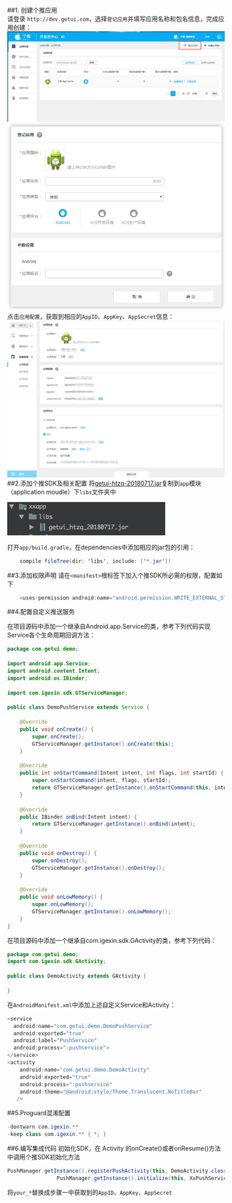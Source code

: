 ##1. 创建个推应用  
请登录 `http://dev.getui.com`，选择`登记应用`并填写应用名称和包名信息，完成应用创建：
![](mdImg/img01.png)  
![](mdImg/img02.png)  
点击`应用配置`，获取到相应的`AppID`、`AppKey`、`AppSecret`信息：
![](mdImg/img03.png)  
##2.添加个推SDK及相关配置
将[getui-htzq-20180717.jar](mdImg/getui_htzq_20180717.jar)复制到`app`模块（application moudle）下`libs`文件夹中   

![](mdImg/img04.png) 

打开`app/build.gradle`，在dependencies中添加相应的jar包的引用：  
```Java
    compile fileTree(dir: 'libs', include: ['*.jar'])
```
##3.添加权限声明
请在`<manifest>`根标签下加入个推SDK所必需的权限，配置如下
```Java
    <uses-permission android:name="android.permission.WRITE_EXTERNAL_STORAGE" />
```
##4.配置自定义推送服务

在项目源码中添加一个继承自Android.app.Service的类，参考下列代码实现Service各个生命周期回调方法：  
```Java
package com.getui.demo;

import android.app.Service;
import android.content.Intent;
import android.os.IBinder;

import com.igexin.sdk.GTServiceManager;

public class DemoPushService extends Service {

    @Override
    public void onCreate() {
        super.onCreate();
        GTServiceManager.getInstance().onCreate(this);
    }

    @Override
    public int onStartCommand(Intent intent, int flags, int startId) {
        super.onStartCommand(intent, flags, startId);
        return GTServiceManager.getInstance().onStartCommand(this, intent, flags, startId);
    }

    @Override
    public IBinder onBind(Intent intent) {
        return GTServiceManager.getInstance().onBind(intent);
    }

    @Override
    public void onDestroy() {
        super.onDestroy();
        GTServiceManager.getInstance().onDestroy();
    }

    @Override
    public void onLowMemory() {
        super.onLowMemory();
        GTServiceManager.getInstance().onLowMemory();
    }
}

```
  
在项目源码中添加一个继承自com.igexin.sdk.GActivity的类，参考下列代码：  
```Java
package com.getui.demo;
import com.igexin.sdk.GActivity;

public class DemoActivity extends GActivity {

}
```
在`AndroidManifest.xml`中添加上述自定义Service和Activity：
```Java
<service
  android:name="com.getui.demo.DemoPushService"
  android:exported="true"
  android:label="PushService"
  android:process=":pushservice">
</service>
<activity 
	android:name="com.getui.demo.DemoActivity"
	android:exported="true"
	android:process=":pushservice"
	android:theme="@android:style/Theme.Translucent.NoTitleBar" 
   />

```
##5.Proguard混淆配置
```Java
-dontwarn com.igexin.**
-keep class com.igexin.** { *; }
```

##6.编写集成代码
初始化SDK，在 Activity 的onCreate()或者onResume()方法中调用个推SDK初始化方法  
```Java
PushManager.getInstance().registerPushActivity(this, DemoActivity.class);
                PushManager.getInstance().initialize(this, XxPushService.class, "your_appid", "your_appkey", "your_appsecret");
```
  
将`your_*`替换成步骤一中获取到的`AppID`、`AppKey`、`AppSecret`

